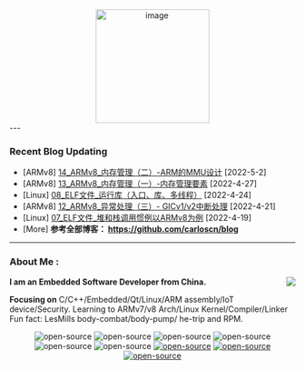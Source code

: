 <!--
**carloscn/carloscn** is a ✨ _special_ ✨ repository because its `README.md` (this file) appears on your GitHub profile.
** img.shields.io

<div id="header" align="center">
  <img src="https://media.giphy.com/media/M9gbBd9nbDrOTu1Mqx/giphy.gif" width="100"/>
</div>
---
-->

<div id="header" align="center">
<img width="200" alt="image" src="https://user-images.githubusercontent.com/16836611/166605795-808e767c-672b-4092-bea4-12573ae5b9c0.png">
</div>
<!--
<img width="200" alt="image" src="https://user-images.githubusercontent.com/16836611/163514037-fb7cc845-c7d2-41ae-acbc-8a202f2f9016.png">
</div>
-->
---
  
### Recent Blog Updating

* [ARMv8]  [14_ARMv8_内存管理（二）-ARM的MMU设计](https://github.com/carloscn/blog/issues/54) [2022-5-2]
* [ARMv8]  [13_ARMv8_内存管理（一）-内存管理要素](https://github.com/carloscn/blog/issues/53) [2022-4-27]
* [Linux]  [08_ELF文件_运行库（入口、库、多线程）](https://github.com/carloscn/blog/issues/52) [2022-4-24]
* [ARMv8]  [12_ARMv8_异常处理（三）- GICv1/v2中断处理](https://github.com/carloscn/blog/issues/51) [2022-4-21]
* [Linux]  [07_ELF文件_堆和栈调用惯例以ARMv8为例](https://github.com/carloscn/blog/issues/50) [2022-4-19]
* [More] **参考全部博客： https://github.com/carloscn/blog**
---
  
### About Me :

<img align="right" src="https://github-readme-stats.vercel.app/api?username=carloscn&show_icons=true&theme=default">

**I am an Embedded Software Developer from China.** 

**Focusing on** C/C++/Embedded/Qt/Linux/ARM assembly/IoT device/Security. Learning to ARMv7/v8 Arch/Linux Kernel/Compiler/Linker Fun fact: LesMills body-combat/body-pump/ he-trip and RPM. 
  
<img src="https://komarev.com/ghpvc/?username=carloscn&style=flat-square&color=blue" alt=""/>


<div id="header" align="center">
<a><img alt="open-source" src="https://img.shields.io/badge/c-%2300599C.svg?logo=c&logoColor=white&style=flat"></a>
<a><img alt="open-source" src="https://img.shields.io/badge/c++-%2300599C.svg?logo=c%2B%2B&logoColor=white&style=flat"></a>
<a><img alt="open-source" src="https://img.shields.io/badge/python-3670A0?logo=python&logoColor=ffdd54&style=flat"></a>
<a><img alt="open-source" src="https://img.shields.io/badge/Qt-%23217346.svg?logo=Qt&logoColor=white&style=flat"></a>
<a><img alt="open-source" src="https://img.shields.io/badge/git-%23F05033.svg?logo=git&logoColor=white&style=flat"></a>
<a><img alt="open-source" src="https://img.shields.io/badge/github-%23121011.svg?logo=github&logoColor=white&style=flat"></a>
<a><a href="https://t.me/zzzzzmle"><img alt="open-source" src="https://img.shields.io/badge/Telegram-2CA5E0?logo=telegram&logoColor=white&style=flat"></a>
<a href="https://github.com/carloscn/blog"><img alt="open-source" src="https://img.shields.io/website-up-down-green-red/https/lbesson.bitbucket.io.svg"></a>
<a href="https://github.com/wifialan/ARMv8-A_Reference_Manual"><img alt="open-source" src="https://img.shields.io/website-up-down-green-red/http/myfakewebsitethatshouldnotexist.at.least.i.hope.svg"></a>
</div>

